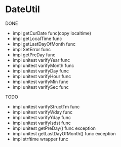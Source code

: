 # DateUtil

DONE 
  - impl getCurDate func(copy localtime)
  - impl getLocalTime func
  - impl getLastDayOfMonth func 
  - impl SetError func
  - impl getPreDay func 
  - impl unitest varifyYear func 
  - impl unitest varifyMonth func 
  - impl unitest varifyDay func 
  - impl unitest varifyHour func 
  - impl unitest varifyMin func 
  - impl unitest varifySec func 

TODO 
  - impl unitest varifyStructTm func 
  - impl unitest varifyWday func 
  - impl unitest varifyYday func 
  - impl unitest varifyIsdst func 
  - impl unitest getPreDay() func exception
  - impl unitest getLastDayOfMonth() func exception
  - impl strftime wrapper func 
